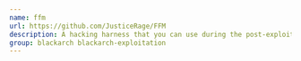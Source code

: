 ```yaml
---
name: ffm
url: https://github.com/JusticeRage/FFM
description: A hacking harness that you can use during the post-exploitation phase of a red-teaming engagement.
group: blackarch blackarch-exploitation
---
```

